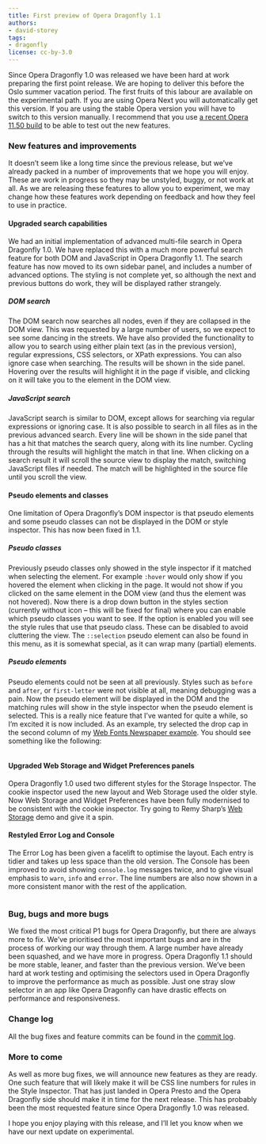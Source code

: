 ```yaml
---
title: First preview of Opera Dragonfly 1.1
authors:
- david-storey
tags:
- dragonfly
license: cc-by-3.0
---
```


<p>Since Opera Dragonfly 1.0 was released we have been hard at work preparing the first point release. We are hoping to deliver this before the Oslo summer vacation period. The first fruits of this labour are available on the experimental path. If you are using Opera Next you will automatically get this version. If you are using the stable Opera version you will have to switch to this version manually. I recommend that you use <a href="http://my.opera.com/desktopteam/blog/2011/06/14/happy-tuesday">a recent Opera 11.50 build</a> to be able to test out the new features.</p>

<h3>New features and improvements</h3>

<p>It doesn’t seem like a long time since the previous release, but we’ve already packed in a number of improvements that we hope you will enjoy. These are work in progress so they may be unstyled, buggy, or not work at all. As we are releasing these features to allow you to experiment, we may change how these features work depending on feedback and how  they feel to use in practice.</p>

<h4>Upgraded search capabilities</h4>

<p>We had an initial implementation of advanced multi-file search in Opera Dragonfly 1.0. We have replaced this with a much more powerful search feature for both DOM and JavaScript in Opera Dragonfly 1.1. The search feature has now moved to its own sidebar panel, and includes a number of advanced options. The styling is not complete yet, so although the next and previous buttons do work, they will be displayed rather strangely.</p>

<h5>DOM search</h5>

<p>The DOM search now searches all nodes, even if they are collapsed in the DOM view. This was requested by a large number of users, so we expect to see some dancing in the streets. We have also provided the functionality to allow you to search using either plain text (as in the previous version), regular expressions, CSS selectors, or XPath expressions. You can also ignore case when searching. The results will be shown in the side panel. Hovering over the results will highlight it in the page if visible, and clicking on it will take you to the element in the DOM view.</p>

<h5>JavaScript search</h5>

<p>JavaScript search is similar to DOM, except allows for searching via regular expressions or ignoring case. It is also possible to search in all files as in the previous advanced search. Every line will be shown in the side panel that has a hit that matches the search query, along with its line number. Cycling through the results will highlight the match in that line.  When clicking on a search result it will scroll the source view to display the match, switching JavaScript files if needed. The match will be highlighted in the source file until you scroll the view. </p>

<h4>Pseudo elements and classes</h4>

<p>One limitation of Opera Dragonfly’s DOM inspector is that pseudo elements and some pseudo classes can not be displayed in the DOM or style inspector. This has now been fixed in 1.1. </p>

<h5>Pseudo classes</h5>

<p>Previously pseudo classes only showed in the style inspector if it matched when selecting the element. For example <code>:hover</code> would only show if you hovered the element when clicking in the page. It would not show if you clicked on the same element in the DOM view (and thus the element was not hovered). Now there is a drop down button in the styles section (currently without icon – this will be fixed for final) where you can enable which pseudo classes you want to see. If the option is enabled you will see the style rules that use that pseudo class. These can be disabled to avoid cluttering the view. The <code>::selection</code> pseudo element can also be found in this menu, as it is somewhat special, as it can wrap many (partial) elements.</p>

<h5>Pseudo elements</h5>

<p>Pseudo elements could not be seen at all previously. Styles such as <code>before</code> and <code>after</code>, or <code>first-letter</code> were not visible at all, meaning debugging was a pain. Now the pseudo element will be displayed in the DOM and the matching rules will show in the style inspector when the pseudo element is selected. This is a really nice feature that I’ve wanted for quite a while, so I’m excited it is now included. As an example, try selected the drop cap in the second column of my <a href="http://people.opera.com/dstorey/newspaper-finished.html">Web Fonts Newspaper example</a>. You should see something like the following:</p>

<img src="{{ page.id }}/Screen%20shot%202011-06-14%20at%2022.02.40.png" alt="" />

<h4>Upgraded Web Storage and Widget Preferences panels</h4>

<p>Opera Dragonfly 1.0 used two different styles for the Storage Inspector. The cookie inspector used the new layout and Web Storage used the older style. Now Web Storage and Widget Preferences have been fully modernised to be consistent with the cookie inspector. Try going to Remy Sharp’s <a href="http://html5demos.com/storage">Web Storage</a> demo and give it a spin.</p>

<h4>Restyled Error Log and Console</h4>

<p>The Error Log has been given a facelift to optimise the layout. Each entry is tidier and takes up less space than the old version. The Console has been improved to avoid showing <code>console.log</code> messages twice, and to give visual emphasis to <code>warn</code>, <code>info</code> and <code>error</code>. The line numbers are also now shown in a more consistent manor with the rest of the application.</p>

<img src="{{ page.id }}/Screen%20shot%202011-06-14%20at%2022.37.37.png" alt="" />

<h3>Bug, bugs and more bugs</h3>

<p>We fixed the most critical P1 bugs for Opera Dragonfly, but there are always more to fix. We’ve prioritised the most important bugs and are in the process of working our way through them. A large number have already been squashed, and we have more in progress. Opera Dragonfly 1.1 should be more stable, leaner, and faster than the previous version. We’ve been hard at work testing and optimising the selectors used in Opera Dragonfly to improve the performance as much as possible. Just one stray slow selector in an app like Opera Dragonfly can have drastic effects on performance and responsiveness.</p>

<h3>Change log</h3>

<p>All the bug fixes and feature commits can be found in the <a href="http://dragonfly.opera.com/app/stp-1/experimental/logs/4527.61da8f1362ff.log">commit log</a>.

<h3>More to come</h3>

<p>As well as more bug fixes, we will announce new features as they are ready. One such feature that will likely make it will be CSS line numbers for rules in the Style Inspector. That has just landed in Opera Presto and the Opera Dragonfly side should make it in time for the next release. This has probably been the most requested feature since Opera Dragonfly 1.0 was released.</p>

<p>I hope you enjoy playing with this release, and I’ll let you know when we have our next update on experimental.</p>




</p>

